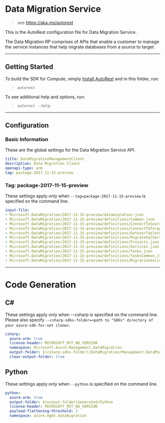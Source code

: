 # Data Migration Service
    
> see https://aka.ms/autorest

This is the AutoRest configuration file for Data Migration Service.

The Data Migration RP comprises of APIs that enable a customer to manage the service instances that help migrate databases from a source to target.

---

## Getting Started 
To build the SDK for Compute, simply [Install AutoRest](https://aka.ms/autorest/install) and in this folder, run:

> `autorest`

To see additional help and options, run:

> `autorest --help`

---

## Configuration

### Basic Information 
These are the global settings for the Data Migration Service API.

``` yaml
title: DataMigrationManagementClient
description: Data Migration Client
openapi-type: arm
tag: package-2017-11-15-preview
```

### Tag: package-2017-11-15-preview

These settings apply only when `--tag=package-2017-11-15-preview` is specified on the command line.

``` yaml $(tag) == 'package-2017-11-15-preview'
input-file:
- Microsoft.DataMigration/2017-11-15-preview/datamigration.json
- Microsoft.DataMigration/2017-11-15-preview/definitions/Common.json
- Microsoft.DataMigration/2017-11-15-preview/definitions/ConnectToSourceSqlServerTask.json
- Microsoft.DataMigration/2017-11-15-preview/definitions/ConnectToTargetSqlDbTask.json
- Microsoft.DataMigration/2017-11-15-preview/definitions/GetUserTablesSqlTask.json
- Microsoft.DataMigration/2017-11-15-preview/definitions/MigrateSqlServerSqlDbTask.json
- Microsoft.DataMigration/2017-11-15-preview/definitions/Projects.json
- Microsoft.DataMigration/2017-11-15-preview/definitions/Services.json
- Microsoft.DataMigration/2017-11-15-preview/definitions/Tasks.json
- Microsoft.DataMigration/2017-11-15-preview/definitions/TasksCommon.json
- Microsoft.DataMigration/2017-11-15-preview/definitions/MigrationValidation.json
```
---

# Code Generation

## C#

These settings apply only when --csharp is specified on the command line.
Please also specify `--csharp-sdks-folder=<path to "SDKs" directory of your azure-sdk-for-net clone>`.

``` yaml $(csharp)
csharp:
  azure-arm: true
  license-header: MICROSOFT_MIT_NO_VERSION
  namespace: Microsoft.Azure.Management.DataMigration
  output-folder: $(csharp-sdks-folder)/DataMigration/Management.DataMigration/Generated
  clear-output-folder: true
```

## Python

These settings apply only when `--python` is specified on the command line.

``` yaml $(python)
python:
  azure-arm: true
  output-folder: $(output-folder)Generated/Python
  license-header: MICROSOFT_MIT_NO_VERSION
  payload-flattening-threshold: 2
  namespace: azure.mgmt.datamigration
```